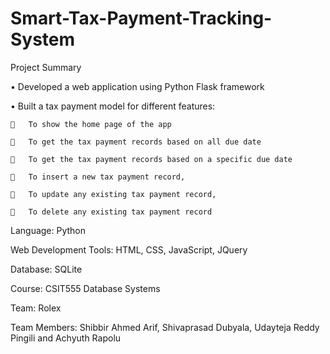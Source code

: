 # Smart-Tax-Payment-Tracking-System

Project Summary

•	Developed a web application using Python Flask framework

•	Built a tax payment model for different features:

    	To show the home page of the app
    
    	To get the tax payment records based on all due date
    
    	To get the tax payment records based on a specific due date
    
    	To insert a new tax payment record, 
    
    	To update any existing tax payment record, 
    
    	To delete any existing tax payment record


Language: Python

Web Development Tools: HTML, CSS, JavaScript, JQuery

Database: SQLite

Course: CSIT555 Database Systems

Team: Rolex

Team Members: Shibbir Ahmed Arif, Shivaprasad Dubyala, Udayteja Reddy Pingili and Achyuth Rapolu
